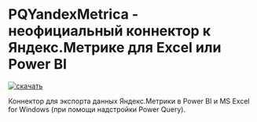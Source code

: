 # PQYandexMetrica - неофициальный коннектор к Яндекс.Метрике для Excel или Power BI

[![скачать](https://www.evernote.com/l/AAkzfENy9lRDZLvKJO8AxABeM-L-HjdtgOQB/image.png)](https://github.com/maxim-uvarov/PQYandexMetrica/tree/master/Releases)

Коннектор для экспорта данных Яндекс.Метрики в Power BI и MS Excel for Windows (при помощи надстройки Power Query).

